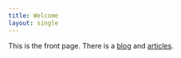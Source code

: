 ```yaml
---
title: Welcome
layout: single
---
```


This is the front page. There is a [blog](blog/) and [articles](articles/).
